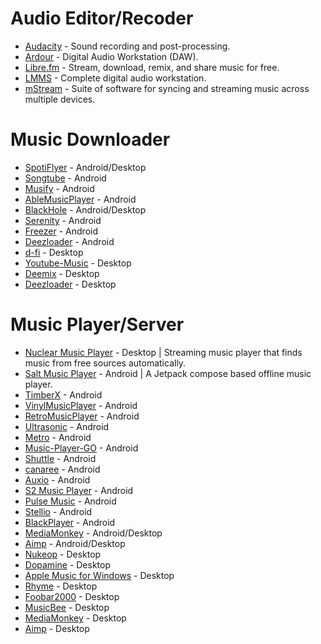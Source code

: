 # Audio Editor/Recoder

- [Audacity](http://www.audacityteam.org/) - Sound recording and post-processing.
- [Ardour](https://ardour.org/) - Digital Audio Workstation (DAW).
- [Libre.fm](https://libre.fm/) - Stream, download, remix, and share music for free.
- [LMMS](https://lmms.io/) - Complete digital audio workstation.
- [mStream](http://mstream.io/) - Suite of software for syncing and streaming music across multiple devices.

# Music Downloader

-   [SpotiFlyer](https://github.com/Shabinder/SpotiFlyer) - Android/Desktop
-   [Songtube](https://github.com/SongTube/SongTube-App) - Android
-   [Musify](https://github.com/Harsh-23/Musify) - Android
-   [AbleMusicPlayer](https://github.com/uditkarode/AbleMusicPlayer) - Android
-   [BlackHole](https://github.com/Sangwan5688/BlackHole) - Android/Desktop 
-   [Serenity](https://github.com/YajanaRao/Serenity) - Android 
-   [Freezer](https://t.me/freezerandroid) - Android
-   [Deezloader](https://www.deezloader.app/) - Android
-   [d-fi](https://github.com/d-fi/releases) - Desktop
-   [Youtube-Music](https://github.com/th-ch/youtube-music) - Desktop
-   [Deemix](https://deemix.app/) - Desktop 
-   [Deezloader](https://www.deezloader.app/) - Desktop

# Music Player/Server

-   [Nuclear Music Player](https://nuclear.js.org/) - Desktop | Streaming music player that finds music from free sources automatically.
-   [Salt Music Player](https://github.com/Moriafly/SaltPlayerSource) - Android | A Jetpack compose based offline music player.
-   [TimberX](https://github.com/naman14/TimberX) - Android 
-   [VinylMusicPlayer](https://github.com/AdrienPoupa/VinylMusicPlayer) - Android
-   [RetroMusicPlayer](https://github.com/RetroMusicPlayer/RetroMusicPlayer) - Android
-   [Ultrasonic](https://github.com/ultrasonic/ultrasonic) - Android 
-   [Metro](https://github.com/MuntashirAkon/Metro) - Android
-   [Music-Player-GO](https://github.com/enricocid/Music-Player-GO) - Android 
-   [Shuttle](https://github.com/timusus/Shuttle) - Android 
-   [canaree](https://github.com/ologe/canaree-music-player) - Android 
-   [Auxio](https://github.com/OxygenCobalt/Auxio) - Android 
-   [S2 Music Player](https://play.google.com/store/apps/details?id=com.simplecityapps.shuttle) - Android 
-   [Pulse Music](https://play.google.com/store/apps/details?id=com.hardcodecoder.pulse) - Android 
-   [Stellio](https://stellio.ru/en) - Android 
-   [BlackPlayer](https://play.google.com/store/apps/details?id=com.musicplayer.blackplayerfree) - Android 
-   [MediaMonkey](https://www.mediamonkey.com/) - Android/Desktop 
-   [Aimp](https://www.aimp.ru/) - Android/Desktop 
-   [Nukeop](https://github.com/nukeop/nuclear) - Desktop
-   [Dopamine](https://github.com/digimezzo/dopamine-windows) - Desktop
-   [Apple Music for Windows](https://github.com/imxeno/apple-music-windows) - Desktop
-   [Rhyme](https://github.com/Rhyme-Player/Rhyme) - Desktop 
-   [Foobar2000](https://www.foobar2000.org/) - Desktop
-   [MusicBee](https://www.getmusicbee.com/) - Desktop 
-   [MediaMonkey](https://www.mediamonkey.com/) - Desktop
-   [Aimp](https://www.aimp.ru/) - Desktop
